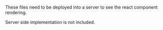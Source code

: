 These files need to be deployed into a server to see the react component rendering.

Server side implementation is not included.